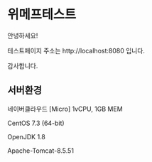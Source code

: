 # 위메프테스트

안녕하세요!

테스트페이지 주소는 http://localhost:8080 입니다.

감사합니다.



## 서버환경

네이버클라우드 [Micro] 1vCPU, 1GB MEM

CentOS 7.3 (64-bit)

OpenJDK 1.8

Apache-Tomcat-8.5.51
